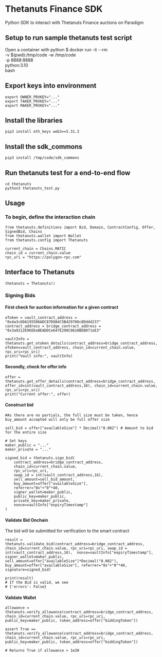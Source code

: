 # Thetanuts Finance SDK

Python SDK to interact with Thetanuts Finance auctions on Paradigm

## Setup to run sample thetanuts test script

Open a container with python
$ docker run -it --rm \
    -v $(pwd):/tmp/code -w /tmp/code \
    -p 8888:8888 \
    python:3.10 \
    bash

## Export keys into environment

    export OWNER_PRVKEY="..."
    export TAKER_PRVKEY="..."
    export MAKER_PRVKEY="..."

## Install the libraries

    pip3 install eth_keys web3==5.31.3

## Install the sdk_commons

    pip3 install /tmp/code/sdk_commons

## Run thetanuts test for a end-to-end flow

    cd thetanuts
    python3 thetanuts_test.py

## Usage

### To begin, define the interaction chain

    from thetanuts.definitions import Bid, Domain, ContractConfig, Offer, SignedBid, Chains
    from thetanuts.wallet import Wallet
    from thetanuts.config import Thetanuts
    
    current_chain = Chains.MATIC
    chain_id = current_chain.value
    rpc_uri = "https://polygon-rpc.com"

## Interface to Thetanuts

    thetanuts = Thetanuts()

### Signing Bids

#### First check for auction information for a given contract

    oToken = vault_contract_address = "0x4a3c6DA195506ADC87D984C5B429708c8Ddd4237"
    contract_address = bridge_contract_address = "0x3a9212E96EEeBEADDCe647E298C0610BEB071eE3"

    vaultInfo = thetanuts.get_otoken_details(contract_address=bridge_contract_address, oToken=vault_contract_address, chain_id=current_chain.value, rpc_uri=rpc_uri)
    print("Vault info:", vaultInfo)

#### Secondly, check for offer info

    offer = thetanuts.get_offer_details(contract_address=bridge_contract_address, offer_id=int(vault_contract_address,16), chain_id=current_chain.value, rpc_uri=rpc_uri)
    print("Current offer:", offer)

#### Construct bid

    #As there are no partials, the full size must be taken, hence buy_amount accepted will only be full offer size

    sell_bid = offer["availableSize"] * Decimal("0.002") # Amount to bid for the entire size

    # Set keys
    maker_public = "..."
    maker_private = "..."

    signed_bid = thetanuts.sign_bid(
        contract_address=bridge_contract_address, 
        chain_id=current_chain.value, 
        rpc_uri=rpc_uri, 
        swap_id = int(vault_contract_address,16), 
        sell_amount=sell_bid_amount, 
        buy_amount=offer["availableSize"], 
        referrer="0x"+"0"*40, 
        signer_wallet=maker_public, 
        public_key=maker_public, 
        private_key=maker_private,
        nonce=vaultInfo["expiryTimestamp"]
    )

#### Validate Bid Onchain

The bid will be submitted for verification to the smart contract

    result = thetanuts.validate_bid(contract_address=bridge_contract_address, chain_id=current_chain.value, rpc_uri=rpc_uri, swap_id = int(vault_contract_address,16),  nonce=vaultInfo["expiryTimestamp"], signer_wallet=maker_public, sell_amount=offer["availableSize"]*Decimal("0.002"), buy_amount=offer["availableSize"], referrer="0x"+"0"*40, signature=signed_bid)

    print(result)
    # If the Bid is valid, we see
    # {'errors': False}

#### Validate Wallet

    allowance = thetanuts.verify_allowance(contract_address=bridge_contract_address, chain_id=current_chain.value, rpc_uri=rpc_uri, public_key=maker_public, token_address=offer["biddingToken"])

    assert True == thetanuts.verify_allowance(contract_address=bridge_contract_address, chain_id=current_chain.value, rpc_uri=rpc_uri, public_key=maker_public, token_address=offer["biddingToken"])

    # Returns True if allowance > 1e30
